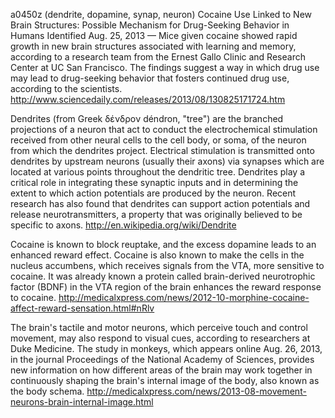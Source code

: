 a0450z
(dendrite, dopamine, synap, neuron)
Cocaine Use Linked to New Brain Structures: Possible Mechanism for Drug-Seeking Behavior in Humans Identified
Aug. 25, 2013 — Mice given cocaine showed rapid growth in new brain structures associated with learning and memory, according to a research team from the Ernest Gallo Clinic and Research Center at UC San Francisco. The findings suggest a way in which drug use may lead to drug-seeking behavior that fosters continued drug use, according to the scientists.
http://www.sciencedaily.com/releases/2013/08/130825171724.htm 

Dendrites (from Greek δένδρον déndron, "tree") are the branched projections of a neuron that act to conduct the electrochemical stimulation received from other neural cells to the cell body, or soma, of the neuron from which the dendrites project. Electrical stimulation is transmitted onto dendrites by upstream neurons (usually their axons) via synapses which are located at various points throughout the dendritic tree. Dendrites play a critical role in integrating these synaptic inputs and in determining the extent to which action potentials are produced by the neuron. Recent research has also found that dendrites can support action potentials and release neurotransmitters, a property that was originally believed to be specific to axons.
http://en.wikipedia.org/wiki/Dendrite

Cocaine is known to block reuptake, and the excess dopamine leads to an enhanced reward effect. Cocaine is also known to make the cells in the nucleus accumbens, which receives signals from the VTA, more sensitive to cocaine. It was already known a protein called brain-derived neurotrophic factor (BDNF) in the VTA region of the brain enhances the reward response to cocaine.
http://medicalxpress.com/news/2012-10-morphine-cocaine-affect-reward-sensation.html#nRlv

The brain's tactile and motor neurons, which perceive touch and control movement, may also respond to visual cues, according to researchers at Duke Medicine. The study in monkeys, which appears online Aug. 26, 2013, in the journal Proceedings of the National Academy of Sciences, provides new information on how different areas of the brain may work together in continuously shaping the brain's internal image of the body, also known as the body schema.
http://medicalxpress.com/news/2013-08-movement-neurons-brain-internal-image.html
